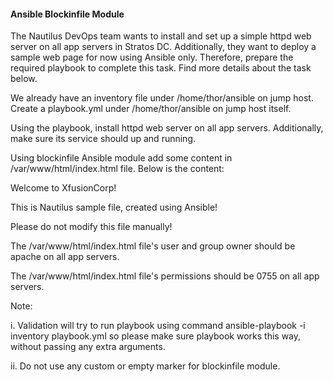 #### Ansible Blockinfile Module

The Nautilus DevOps team wants to install and set up a simple httpd web server on all app servers in Stratos DC. Additionally, they want to deploy a sample web page for now using Ansible only. Therefore, prepare the required playbook to complete this task. Find more details about the task below.


We already have an inventory file under /home/thor/ansible on jump host. Create a playbook.yml under /home/thor/ansible on jump host itself.

Using the playbook, install httpd web server on all app servers. Additionally, make sure its service should up and running.

Using blockinfile Ansible module add some content in /var/www/html/index.html file. Below is the content:

Welcome to XfusionCorp!

This is Nautilus sample file, created using Ansible!

Please do not modify this file manually!

The /var/www/html/index.html file's user and group owner should be apache on all app servers.

The /var/www/html/index.html file's permissions should be 0755 on all app servers.

Note:

i. Validation will try to run playbook using command ansible-playbook -i inventory playbook.yml so please make sure playbook works this way, without passing any extra arguments.

ii. Do not use any custom or empty marker for blockinfile module.
